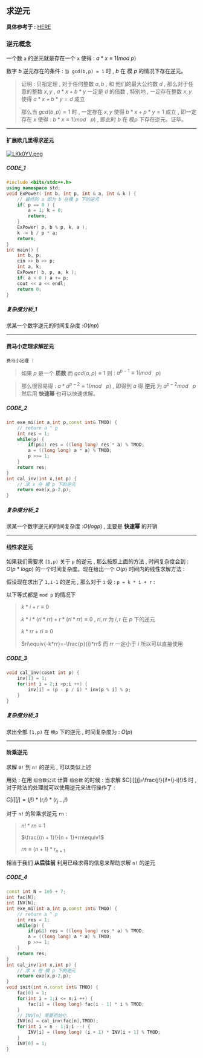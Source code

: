 #

## 求逆元

**具体参考于 :** [HERE](https://www.cnblogs.com/chy-2003/p/9656801.html)

### 逆元概念

一个数 `a` 的逆元就是存在一个 `x` 使得 : $a * x \equiv 1 (mod$&nbsp;$p)$

数字 $b$ 逆元存在的条件 : `当 gcd(b,p) = 1` 时 , $b$ 在 模 $p$ 的情况下存在逆元。

> 证明 : 贝祖定理 , 对于任何整数 $a,b$ , 和 他们的最大公约数 $d$ , 那么对于任意的整数 $x,y$ , $a*x + b*y$ 一定是 $d$ 的倍数 , 特别地 , 一定存在整数 $x,y$ 使得 $a*x + b*y = d$ 成立
>
> 那么当 $gcd(b,p) = 1$ 时 , 一定存在 $x,y$ 使得 $b*x+p*y=1$ 成立 , 即一定存在 $x$ 使得 : $b*x\equiv1(mod$ &nbsp; $p)$ , 即此时 $b$ 在 模$p$ 下存在逆元。证毕。

---

#### 扩展欧几里得求逆元

[![LKk0YV.png](https://s1.ax1x.com/2022/04/13/LKk0YV.png)](https://imgtu.com/i/LKk0YV)

##### CODE_1

```cpp
#include <bits/stdc++.h>
using namespace std;
void ExPower( int b, int p, int & a, int & k ) {
    // 最终的 a 即为 b 在模 p 下的逆元
    if( p == 0 ) {
        a = 1; k = 0;
        return;
    }
    ExPower( p, b % p, k, a );
    k -= b / p * a;
    return;
}
int main() {
    int b, p;
    cin >> b >> p;
    int a, k;
    ExPower( b, p, a, k );
    if( a < 0 ) a += p;
    cout << a << endl;
    return 0;
}
```

##### 复杂度分析_1

求某一个数字逆元的时间复杂度 :$O(lnp)$

---

#### 费马小定理求解逆元

`费马小定理 :`

> 如果 $p$ 是一个 **质数** 而 $gcd(a,p) \equiv 1$ 则 : $a ^ {p-1} \equiv 1 (mod$ &nbsp; $p)$

> 那么很容易得 : $a * a ^ {p-2} \equiv 1 (mod$ &nbsp; $p)$ , 即得到 $a$ 得 __逆元__ 为 $a ^ {p-2} mod$ &nbsp; $p$ 然后用 **快速幂** 也可以快速求解。

##### CODE_2

```cpp
int exe_mi(int a,int p,const int& TMOD) {
    // return a ^ p
    int res = 1;
    while(p) {
        if(p&1) res = ((long long) res * a) % TMOD;
        a = ((long long) a * a) % TMOD;
        p >>= 1;
    }
    return res;
}
int cal_inv(int x,int p) {
    // 求 x 在 模 p 下的逆元
    return exe(x,p-2,p);
}
```

##### 复杂度分析_2

求某一个数字逆元的时间复杂度 :$O(logp)$ , 主要是 **快速幂** 的开销

---

#### 线性求逆元

如果我们需要求 `[1,p)` 关于 `p` 的逆元 , 那么按照上面的方法 , 时间复杂度会到 : $O(p * logp)$ 的一个时间复杂度。现在给出一个 $O(p)$ 时间内的线性求解方法 :

假设现在求出了 `1,i-1` 的逆元 , 那么对于 `i` 设 : `p = k * i + r` :

以下等式都是 `mod p` 的情况下

> $k*i+r\equiv0$
>
> $k*i*(ri*rr)+r*(ri*rr)\equiv0$ , $ri,rr$ 为 $i,r$ 在 $p$ 下的逆元
>
> $k*rr+ri\equiv0$
>
> $ri\equiv{-k*rr}=-\frac{p}{i}*rr$
> 而 $rr$ 一定小于 $i$ 所以可以直接使用

##### CODE_3

```cpp
void cal_inv(cosnt int p) {
    inv[1] = 1;
    for(int i = 2;i <p;i ++) {
        inv[i] = (p - p / i) * inv[p % i] % p;
    }
}
```

##### 复杂度分析_3

求出全部 `[1,p)` 在 `模p` 下的逆元 , 时间复杂度为 : $O(p)$

---

#### 阶乘逆元

求解 `0!` 到 `n!` 的逆元 , 可以类似上述

用处 : 在用 `组合数公式` 计算 `组合数` 的时候 : 当求解 $C[i][j]=\frac{j!}{i!*(j-i)!}$ 时 , 对于除法的处理就可以使用逆元来进行操作了 :

$C[i][j]=(j!)*(r_i!)*(r_{j - i}!)$

对于 `n!` 的阶乘求逆元 `rn` :

> $n!*rn\equiv1$
>
> $\frac{(n + 1)!}{n + 1}*rn\equiv1$
>
> $rn\equiv(n+1)*r_{n+1}$

相当于我们 __从后往前__ 利用已经求得的信息来帮助求解 `n!` 的逆元

##### CODE_4

```cpp
const int N = 1e5 + 7;
int fac[N];
int INV[N];
int exe_mi(int a,int p,const int& TMOD) {
    // return a ^ p
    int res = 1;
    while(p) {
        if(p&1) res = ((long long) res * a) % TMOD;
        a = ((long long) a * a) % TMOD;
        p >>= 1;
    }
    return res;
}
int cal_inv(int x,int p) {
    // 求 x 在 模 p 下的逆元
    return exe(x,p-2,p);
}
void init(int n,const int& TMOD) {
    fac[0] = 1;
    for(int i = 1;i <= n;i ++) {
        fac[i] = (long long) fac[i - 1] * i % TMOD;
    }
    // INV[n] 需要初始化
    INV[n] = cal_inv(fac[n],TMOD);
    for(int i = n - 1;i;i --) {
        INV[i] = (long long) (i + 1) * INV[i + 1] % TMOD;
    }
    INV[0] = 1;
}
```

